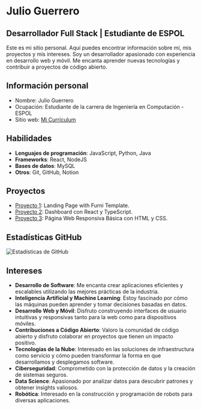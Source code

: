 # Julio Guerrero
## Desarrollador Full Stack | Estudiante de ESPOL
Este es mi sitio personal. Aquí puedes encontrar información sobre mí, mis proyectos y mis intereses.
Soy un desarrollador apasionado con experiencia en desarrollo web y móvil. Me encanta aprender nuevas tecnologías y contribuir a proyectos de código abierto.
## Información personal
* Nombre: Julio Guerrero
* Ocupación: Estudiante de la carrera de Ingeniería en Computación - ESPOL
* Sitio web: [Mi Curriculum](https://julioguerrero131.github.io/curriculum/)
## Habilidades
- **Lenguajes de programación**: JavaScript, Python, Java
- **Frameworks**: React, NodeJS
- **Bases de datos**: MySQL
- **Otros**: Git, GitHub, Notion
## Proyectos
- [Proyecto 1](https://julioguerrero131.github.io/landing-page-proyect/): Landing Page with Furni Template.
- [Proyecto 2](https://julioguerrero131.github.io/dashboard_dawm/): Dashboard con React y TypeScript.
- [Proyecto 3](https://julioguerrero131.github.io/pagina_web_responsive_basica-HTML_CSS/): Página Web Responsiva Básica con HTML y CSS.
## Estadísticas GitHub
![Estadísticas de GitHub](https://github-readme-stats.vercel.app/api?username=julioguerrero131&show_icons=true&theme=radical)
## Intereses
- **Desarrollo de Software**: Me encanta crear aplicaciones eficientes y escalables utilizando las mejores prácticas de la industria.
- **Inteligencia Artificial y Machine Learning**: Estoy fascinado por cómo las máquinas pueden aprender y tomar decisiones basadas en datos.
- **Desarrollo Web y Móvil**: Disfruto construyendo interfaces de usuario intuitivas y responsivas tanto para la web como para dispositivos móviles.
- **Contribuciones a Código Abierto**: Valoro la comunidad de código abierto y disfruto colaborar en proyectos que tienen un impacto positivo.
- **Tecnologías de la Nube**: Interesado en las soluciones de infraestructura como servicio y cómo pueden transformar la forma en que desarrollamos y desplegamos software.
- **Ciberseguridad**: Comprometido con la protección de datos y la creación de sistemas seguros.
- **Data Science**: Apasionado por analizar datos para descubrir patrones y obtener insights valiosos.
- **Robótica**: Interesado en la construcción y programación de robots para diversas aplicaciones.
